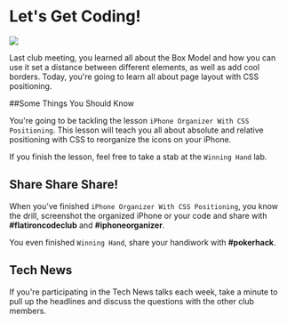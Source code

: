 # Let's Get Coding!

<img src="http://25.media.tumblr.com/7716ef547264521e476a067b1c8d2717/tumblr_mwjlmfJ1vx1rkiuhro1_500.gif">

Last club meeting, you learned all about the Box Model and how you can use it set a distance between different elements, as well as add cool borders. Today, you're going to learn all about page layout with CSS positioning.

##Some Things You Should Know

You're going to be tackling the lesson `iPhone Organizer With CSS Positioning`. This lesson will teach you all about absolute and relative positioning with CSS to reorganize the icons on your iPhone.

If you finish the lesson, feel free to take a stab at the `Winning Hand` lab.

## Share Share Share!

When you've finished `iPhone Organizer With CSS Positioning`,  you know the drill, screenshot the organized iPhone or your code and share with **\#flatironcodeclub** and **\#iphoneorganizer**.

You even finished `Winning Hand`, share your handiwork with **\#pokerhack**.

## Tech News

If you're participating in the Tech News talks each week, take a minute to pull up the headlines and discuss the questions with the other club members.